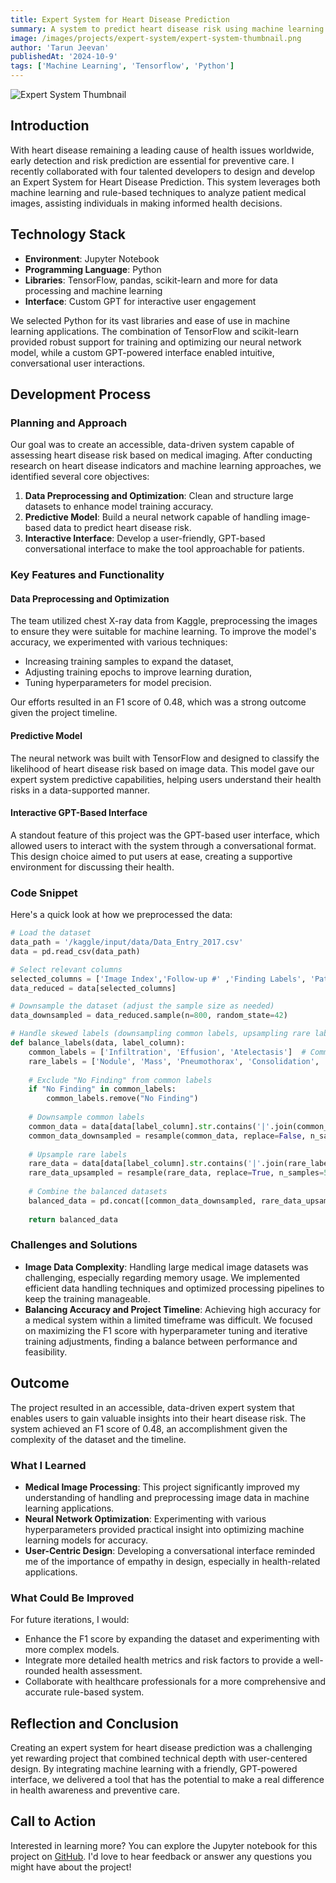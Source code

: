 ```yaml
---
title: Expert System for Heart Disease Prediction
summary: A system to predict heart disease risk using machine learning techniques.
image: /images/projects/expert-system/expert-system-thumbnail.png
author: 'Tarun Jeevan'
publishedAt: '2024-10-9'
tags: ['Machine Learning', 'Tensorflow', 'Python']
---
```


![Expert System Thumbnail](/images/projects/expert-system/expert-system-thumbnail.png)

## **Introduction**
With heart disease remaining a leading cause of health issues worldwide, early detection and risk prediction are essential for preventive care. I recently collaborated with four talented developers to design and develop an Expert System for Heart Disease Prediction. This system leverages both machine learning and rule-based techniques to analyze patient medical images, assisting individuals in making informed health decisions.

## **Technology Stack**
- **Environment**: Jupyter Notebook
- **Programming Language**: Python
- **Libraries**: TensorFlow, pandas, scikit-learn and more for data processing and machine learning
- **Interface**: Custom GPT for interactive user engagement

We selected Python for its vast libraries and ease of use in machine learning applications. The combination of TensorFlow and scikit-learn provided robust support for training and optimizing our neural network model, while a custom GPT-powered interface enabled intuitive, conversational user interactions.

## **Development Process**
### **Planning and Approach**
Our goal was to create an accessible, data-driven system capable of assessing heart disease risk based on medical imaging. After conducting research on heart disease indicators and machine learning approaches, we identified several core objectives:
1. **Data Preprocessing and Optimization**: Clean and structure large datasets to enhance model training accuracy.
2. **Predictive Model**: Build a neural network capable of handling image-based data to predict heart disease risk.
3. **Interactive Interface**: Develop a user-friendly, GPT-based conversational interface to make the tool approachable for patients.

### **Key Features and Functionality**
#### **Data Preprocessing and Optimization**
The team utilized chest X-ray data from Kaggle, preprocessing the images to ensure they were suitable for machine learning. To improve the model's accuracy, we experimented with various techniques:
- Increasing training samples to expand the dataset,
- Adjusting training epochs to improve learning duration,
- Tuning hyperparameters for model precision.

Our efforts resulted in an F1 score of 0.48, which was a strong outcome given the project timeline.

#### **Predictive Model**
The neural network was built with TensorFlow and designed to classify the likelihood of heart disease risk based on image data. This model gave our expert system predictive capabilities, helping users understand their health risks in a data-supported manner.

#### **Interactive GPT-Based Interface**
A standout feature of this project was the GPT-based user interface, which allowed users to interact with the system through a conversational format. This design choice aimed to put users at ease, creating a supportive environment for discussing their health.

### Code Snippet
Here&apos;s a quick look at how we preprocessed the data:
```Python
# Load the dataset
data_path = '/kaggle/input/data/Data_Entry_2017.csv'
data = pd.read_csv(data_path)

# Select relevant columns
selected_columns = ['Image Index','Follow-up #' ,'Finding Labels', 'Patient Age', 'Patient Gender', 'View Position']
data_reduced = data[selected_columns]

# Downsample the dataset (adjust the sample size as needed)
data_downsampled = data_reduced.sample(n=800, random_state=42)

# Handle skewed labels (downsampling common labels, upsampling rare labels)
def balance_labels(data, label_column):
    common_labels = ['Infiltration', 'Effusion', 'Atelectasis']  # Common labels
    rare_labels = ['Nodule', 'Mass', 'Pneumothorax', 'Consolidation', 'Pleural_Thickening', 'Cardiomegaly', 'Emphysema', 'Edema', 'Fibrosis', 'Pneumonia', 'Hernia']  # Rare labels
      
    # Exclude "No Finding" from common labels
    if "No Finding" in common_labels:
        common_labels.remove("No Finding")
    
    # Downsample common labels
    common_data = data[data[label_column].str.contains('|'.join(common_labels))]
    common_data_downsampled = resample(common_data, replace=False, n_samples=250, random_state=42)
    
    # Upsample rare labels
    rare_data = data[data[label_column].str.contains('|'.join(rare_labels))]
    rare_data_upsampled = resample(rare_data, replace=True, n_samples=500, random_state=42)
    
    # Combine the balanced datasets
    balanced_data = pd.concat([common_data_downsampled, rare_data_upsampled])
    
    return balanced_data
```

### **Challenges and Solutions**
- **Image Data Complexity**: Handling large medical image datasets was challenging, especially regarding memory usage. We implemented efficient data handling techniques and optimized processing pipelines to keep the training manageable.
- **Balancing Accuracy and Project Timeline**: Achieving high accuracy for a medical system within a limited timeframe was difficult. We focused on maximizing the F1 score with hyperparameter tuning and iterative training adjustments, finding a balance between performance and feasibility.

## **Outcome**
The project resulted in an accessible, data-driven expert system that enables users to gain valuable insights into their heart disease risk. The system achieved an F1 score of 0.48, an accomplishment given the complexity of the dataset and the timeline.

### **What I Learned**
- **Medical Image Processing**: This project significantly improved my understanding of handling and preprocessing image data in machine learning applications.
- **Neural Network Optimization**: Experimenting with various hyperparameters provided practical insight into optimizing machine learning models for accuracy.
- **User-Centric Design**: Developing a conversational interface reminded me of the importance of empathy in design, especially in health-related applications.

### **What Could Be Improved**
For future iterations, I would:
- Enhance the F1 score by expanding the dataset and experimenting with more complex models.
- Integrate more detailed health metrics and risk factors to provide a well-rounded health assessment.
- Collaborate with healthcare professionals for a more comprehensive and accurate rule-based system.

## **Reflection and Conclusion**
Creating an expert system for heart disease prediction was a challenging yet rewarding project that combined technical depth with user-centered design. By integrating machine learning with a friendly, GPT-powered interface, we delivered a tool that has the potential to make a real difference in health awareness and preventive care.

## **Call to Action**
Interested in learning more? You can explore the Jupyter notebook for this project on [GitHub](https://github.com/Khurdhula-Harshavardhan/Elevator-Case-Study/tree/Disease-prediction-with-NIH-Chest-XRay-data/Final_Project). I&apos;d love to hear feedback or answer any questions you might have about the project!